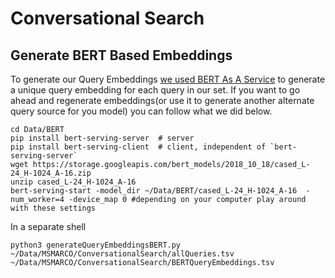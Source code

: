 # Conversational Search

## Generate BERT Based Embeddings
To generate our Query Embeddings [we used BERT As A Service](https://github.com/hanxiao/bert-as-service) to generate a unique query embedding for each query in our set. If you want to go ahead and regenerate embeddings(or use it to generate another alternate query source for you model) you can follow what we did below.
~~~
cd Data/BERT
pip install bert-serving-server  # server
pip install bert-serving-client  # client, independent of `bert-serving-server`
wget https://storage.googleapis.com/bert_models/2018_10_18/cased_L-24_H-1024_A-16.zip
unzip cased_L-24_H-1024_A-16
bert-serving-start -model_dir ~/Data/BERT/cased_L-24_H-1024_A-16  -num_worker=4 -device_map 0 #depending on your computer play around with these settings
~~~
In a separate shell
~~~
python3 generateQueryEmbeddingsBERT.py ~/Data/MSMARCO/ConversationalSearch/allQueries.tsv ~/Data/MSMARCO/ConversationalSearch/BERTQueryEmbeddings.tsv
~~~
